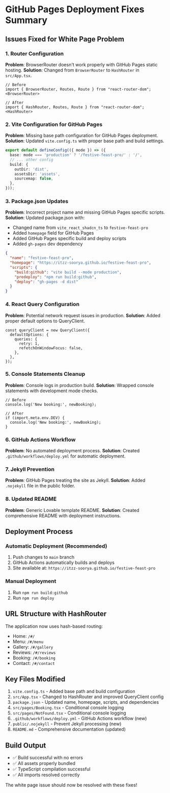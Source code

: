 # GitHub Pages Deployment Fixes Summary

## Issues Fixed for White Page Problem

### 1. Router Configuration
**Problem**: BrowserRouter doesn't work properly with GitHub Pages static hosting.
**Solution**: Changed from `BrowserRouter` to `HashRouter` in `src/App.tsx`.

```tsx
// Before
import { BrowserRouter, Routes, Route } from "react-router-dom";
<BrowserRouter>

// After  
import { HashRouter, Routes, Route } from "react-router-dom";
<HashRouter>
```

### 2. Vite Configuration for GitHub Pages
**Problem**: Missing base path configuration for GitHub Pages deployment.
**Solution**: Updated `vite.config.ts` with proper base path and build settings.

```typescript
export default defineConfig(({ mode }) => ({
  base: mode === 'production' ? '/festive-feast-pro/' : '/',
  // ... other config
  build: {
    outDir: 'dist',
    assetsDir: 'assets',
    sourcemap: false,
  },
}));
```

### 3. Package.json Updates
**Problem**: Incorrect project name and missing GitHub Pages specific scripts.
**Solution**: Updated package.json with:

- Changed name from `vite_react_shadcn_ts` to `festive-feast-pro`
- Added `homepage` field for GitHub Pages
- Added GitHub Pages specific build and deploy scripts
- Added `gh-pages` dev dependency

```json
{
  "name": "festive-feast-pro",
  "homepage": "https://itzz-soorya.github.io/festive-feast-pro",
  "scripts": {
    "build:github": "vite build --mode production",
    "predeploy": "npm run build:github",
    "deploy": "gh-pages -d dist"
  }
}
```

### 4. React Query Configuration
**Problem**: Potential network request issues in production.
**Solution**: Added proper default options to QueryClient.

```tsx
const queryClient = new QueryClient({
  defaultOptions: {
    queries: {
      retry: 1,
      refetchOnWindowFocus: false,
    },
  },
});
```

### 5. Console Statements Cleanup
**Problem**: Console logs in production build.
**Solution**: Wrapped console statements with development mode checks.

```tsx
// Before
console.log('New booking:', newBooking);

// After
if (import.meta.env.DEV) {
  console.log('New booking:', newBooking);
}
```

### 6. GitHub Actions Workflow
**Problem**: No automated deployment process.
**Solution**: Created `.github/workflows/deploy.yml` for automatic deployment.

### 7. Jekyll Prevention
**Problem**: GitHub Pages treating the site as Jekyll.
**Solution**: Added `.nojekyll` file in the public folder.

### 8. Updated README
**Problem**: Generic Lovable template README.
**Solution**: Created comprehensive README with deployment instructions.

## Deployment Process

### Automatic Deployment (Recommended)
1. Push changes to `main` branch
2. GitHub Actions automatically builds and deploys
3. Site available at: `https://itzz-soorya.github.io/festive-feast-pro`

### Manual Deployment
1. Run `npm run build:github`
2. Run `npm run deploy`

## URL Structure with HashRouter

The application now uses hash-based routing:
- Home: `/#/`
- Menu: `/#/menu`
- Gallery: `/#/gallery`
- Reviews: `/#/reviews`
- Booking: `/#/booking`
- Contact: `/#/contact`

## Key Files Modified

1. `vite.config.ts` - Added base path and build configuration
2. `src/App.tsx` - Changed to HashRouter and improved QueryClient config
3. `package.json` - Updated name, homepage, scripts, and dependencies
4. `src/pages/Booking.tsx` - Conditional console logging
5. `src/pages/NotFound.tsx` - Conditional console logging
6. `.github/workflows/deploy.yml` - GitHub Actions workflow (new)
7. `public/.nojekyll` - Prevent Jekyll processing (new)
8. `README.md` - Comprehensive documentation (updated)

## Build Output
- ✅ Build successful with no errors
- ✅ All assets properly bundled
- ✅ TypeScript compilation successful
- ✅ All imports resolved correctly

The white page issue should now be resolved with these fixes!
